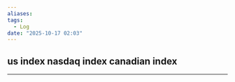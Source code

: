 ```yaml
---
aliases:
tags:
  - Log
date: "2025-10-17 02:03"
---
```

us index
nasdaq index
canadian index
- 
 ---


 